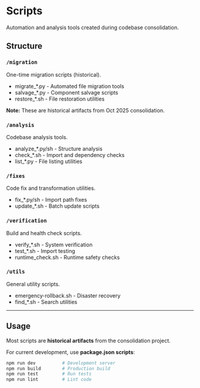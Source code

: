 # Scripts

Automation and analysis tools created during codebase consolidation.

## Structure

### `/migration`
One-time migration scripts (historical).
- migrate_*.py - Automated file migration tools
- salvage_*.py - Component salvage scripts
- restore_*.sh - File restoration utilities

**Note:** These are historical artifacts from Oct 2025 consolidation.

### `/analysis`
Codebase analysis tools.
- analyze_*.py/sh - Structure analysis
- check_*.sh - Import and dependency checks
- list_*.py - File listing utilities

### `/fixes`
Code fix and transformation utilities.
- fix_*.py/sh - Import path fixes
- update_*.sh - Batch update scripts

### `/verification`
Build and health check scripts.
- verify_*.sh - System verification
- test_*.sh - Import testing
- runtime_check.sh - Runtime safety checks

### `/utils`
General utility scripts.
- emergency-rollback.sh - Disaster recovery
- find_*.sh - Search utilities

---

## Usage

Most scripts are **historical artifacts** from the consolidation project.

For current development, use **package.json scripts**:
```bash
npm run dev          # Development server
npm run build        # Production build
npm run test         # Run tests
npm run lint         # Lint code
```

